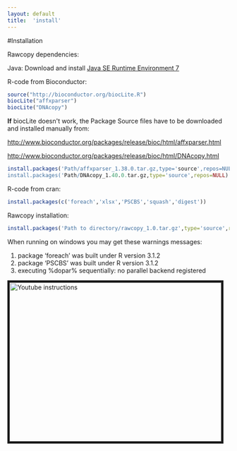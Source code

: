 ```yaml
---
layout: default
title:  'install'
---
```


#Installation

Rawcopy dependencies:

Java:
Download and install 
<a href="http://www.oracle.com/technetwork/java/javase/downloads/jre7-downloads-1880261.html">
Java SE Runtime Environment 7</a>


R-code from Bioconductor:

```R
source("http://bioconductor.org/biocLite.R")
biocLite("affxparser")
biocLite("DNAcopy")
```

**If** biocLite doesn't work, the Package Source files have to be downloaded and installed manually from:

<a href="http://www.bioconductor.org/packages/release/bioc/html/affxparser.html">http://www.bioconductor.org/packages/release/bioc/html/affxparser.html</a>

<a href="http://www.bioconductor.org/packages/release/bioc/html/DNAcopy.html">http://www.bioconductor.org/packages/release/bioc/html/DNAcopy.html</a>


```R
install.packages('Path/affxparser_1.38.0.tar.gz,type='source',repos=NULL)
install.packages('Path/DNAcopy_1.40.0.tar.gz,type='source',repos=NULL)
```

R-code from cran:

```R
install.packages(c('foreach','xlsx','PSCBS','squash','digest'))
```

Rawcopy installation:

```R
install.packages('Path to directory/rawcopy_1.0.tar.gz',type='source',repos=NULL)
```


When running on windows you may get these warnings messages:

1. package ‘foreach’ was built under R version 3.1.2
2. package ‘PSCBS’ was built under R version 3.1.2
3. executing %dopar% sequentially: no parallel backend registered




<p align="left">
<a href="https://www.youtube.com/watch?v=ovWiGns43v4" target="_blank"><img src="http://img.youtube.com/vi/ovWiGns43v4/0.jpg" 
alt="Youtube instructions" width="480" height="360" border="5" /></a>
</p>
